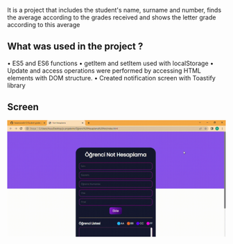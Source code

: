 It is a project that includes the student's name, surname and number, 
finds the average according to the grades received and
shows the letter grade according to this average

## What was used in the project ?
• ES5 and ES6 functions
• getItem and setItem used with localStorage
• Update and access operations were performed by accessing HTML elements with DOM structure.
• Created notification screen with Toastify library

## Screen
![](screen.gif)
